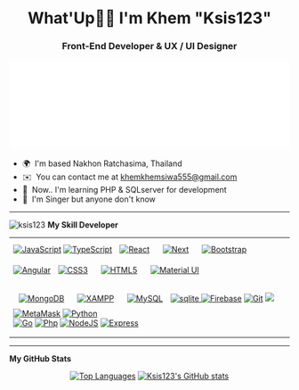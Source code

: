 <h1 align="center">What'Up👋🏻 I'm Khem "Ksis123" </h1>
<h3 align="center">Front-End Developer & UX / UI Designer</h3>

 ![spotify-github-profile](/audio.svg)
* 🌍  I'm based Nakhon Ratchasima, Thailand
* ✉️  You can contact me at [khemkhemsiwa555@gmail.com](mailto:khemkhemsiwa555@gmail.com)
* 🧠  Now.. I'm learning PHP & SQLserver for development 
* 🎵  I'm Singer but anyone don't know
-------------------------------------------------------------------------------------------  
<img src="https://komarev.com/ghpvc/?username=ksis123&style=flat-square&color=green" alt="ksis123"/>
<b>My Skill Developer</b>
<table align="center"><tr><td valign="top" width="33%">
<a href="https://www.javascript.com/" target="_blank"><img  src="https://profilinator.rishav.dev/skills-assets/javascript-original.svg" alt="JavaScript" height="40" /></a>  
<a href="https://www.typescriptlang.org/" target="_blank"><img src="https://profilinator.rishav.dev/skills-assets/typescript-original.svg" alt="TypeScript" height="40" /></a>  
<a href="https://reactjs.org/" target="_blank"><img style="margin: 10px" src="https://profilinator.rishav.dev/skills-assets/react-original-wordmark.svg" alt="React" height="40" /></a>
 <a href="https://nextjs.org/" target="_blank"><img style="margin: 10px" src="https://profilinator.rishav.dev/skills-assets/nextjs.png" alt="Next" height="40" /></a>
<a href="https://getbootstrap.com/docs/3.4/javascript/" target="_blank"><img style="margin: 10px" src="https://profilinator.rishav.dev/skills-assets/bootstrap-plain.svg" alt="Bootstrap" height="40" /></a>
<a href="https://angular.io/" target="_blank" rel="noreferrer"><img src="https://raw.githubusercontent.com/danielcranney/readme-generator/main/public/icons/skills/angularjs-colored.svg" height="40" alt="Angular" /></a>
<a href="https://www.w3schools.com/css/" target="_blank"><img style="margin: 10px" src="https://profilinator.rishav.dev/skills-assets/css3-original-wordmark.svg" alt="CSS3" height="40" /></a>  
<a href="https://en.wikipedia.org/wiki/HTML5" target="_blank"><img style="margin: 10px" src="https://profilinator.rishav.dev/skills-assets/html5-original-wordmark.svg" alt="HTML5" height="40" /></a>
<a href="https://mui.com/" target="_blank"><img style="margin: 10px" src="https://profilinator.rishav.dev/skills-assets/mui.png" alt="Material UI" height="40" /></a>

<a href="https://www.mongodb.com/" target="_blank"><img style="margin: 10px" src="https://profilinator.rishav.dev/skills-assets/mongodb-original-wordmark.svg" alt="MongoDB" height="40" /></a> 
<a href="https://www.apachefriends.org/" target="_blank"><img style="margin: 10px" src="https://profilinator.rishav.dev/skills-assets/xampp.png" alt="XAMPP" height="40" /></a>
<a href="https://www.mysql.com/" target="_blank"><img style="margin: 10px" src="https://profilinator.rishav.dev/skills-assets/mysql-original-wordmark.svg" alt="MySQL" height="40" /></a>
<a href="https://www.sqlite.org/" target="_blank" rel="noreferrer"> <img src="https://www.vectorlogo.zone/logos/sqlite/sqlite-icon.svg" alt="sqlite"  height="40"/> </a>
<a href="https://firebase.google.com/" target="_blank" rel="noreferrer"><img src="https://raw.githubusercontent.com/danielcranney/readme-generator/main/public/icons/skills/firebase-colored.svg" height="40" alt="Firebase" /></a>
<a href="https://www.figma.com/" target="_blank" rel="noreferrer"><img src="https://raw.githubusercontent.com/danielcranney/readme-generator/main/public/icons/skills/figma-colored.svg" height="40" alt="Git" /></a>
<a href="https://www.googleadservices.com/"><img src="https://profilinator.rishav.dev/skills-assets/google_cloud-icon.svg" height="40" /></a>
<a href="https://metamask.io/" target="_blank" rel="noreferrer"><img src="https://raw.githubusercontent.com/danielcranney/readme-generator/main/public/icons/skills/metamask-colored.svg" height="40" alt="MetaMask" /></a>
<a href="https://www.python.org/" target="_blank"><img src="https://profilinator.rishav.dev/skills-assets/python-original.svg" alt="Python" height="40" /></a>                 
<a href="https://go.dev/doc/" target="_blank" rel="noreferrer"><img src="https://raw.githubusercontent.com/danielcranney/readme-generator/main/public/icons/skills/go-colored.svg"  height="40" alt="Go" /></a>
<a href="https://www.php.net/" target="_blank" rel="noreferrer"><img src="https://upload.wikimedia.org/wikipedia/commons/thumb/2/27/PHP-logo.svg/2560px-PHP-logo.svg.png" height="40" alt="Php" /></a>
<a href="https://nodejs.org/en/" target="_blank"><img src="https://raw.githubusercontent.com/danielcranney/readme-generator/main/public/icons/skills/nodejs-colored.svg" height="40" alt="NodeJS" /></a>
<a href="https://expressjs.com/" target="_blank"><img src="https://raw.githubusercontent.com/danielcranney/readme-generator/main/public/icons/skills/express-colored.svg" height="40" alt="Express" /></a>
</table>  

-----------------------------------------------------------------------------------------------------------------------------------

<b>My GitHub Stats</b>
<p align="center">
<a href="https://github.com/Ksis123" align="left"><img height="220em" src="https://github-readme-stats.vercel.app/api/top-langs/?username=Ksis123&langs_count=10&title_color=14b8a6&text_color=ffffff&icon_color=f97316&bg_color=27272a&hide_border=true&locale=en&custom_title=Top%20%Languages" alt="Top Languages" /></a>
<a href="http://www.github.com/Ksis123" align="right"><img height="220em" src="https://github-readme-stats.vercel.app/api?username=Ksis123&show_icons=true&hide=&count_private=true&title_color=14b8a6&text_color=ffffff&icon_color=f97316&bg_color=27272a&hide_border=true&show_icons=true" alt="Ksis123's GitHub stats" /></a>
</p>
